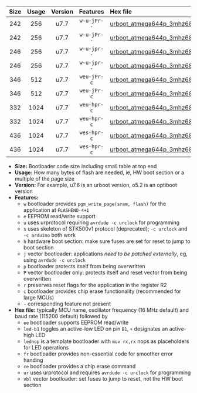 |Size|Usage|Version|Features|Hex file|
|:-:|:-:|:-:|:-:|:--|
|242|256|u7.7|`w-u-jPr--`|[urboot_atmega644p_3mhz6864_9600bps_led+b0_ur_vbl.hex](https://raw.githubusercontent.com/stefanrueger/urboot.hex/main/mcus/atmega644p/fcpu_3mhz6864/9600_bps/urboot_atmega644p_3mhz6864_9600bps_led+b0_ur_vbl.hex)|
|242|256|u7.7|`w-u-jPr--`|[urboot_atmega644p_3mhz6864_9600bps_lednop_ur_vbl.hex](https://raw.githubusercontent.com/stefanrueger/urboot.hex/main/mcus/atmega644p/fcpu_3mhz6864/9600_bps/urboot_atmega644p_3mhz6864_9600bps_lednop_ur_vbl.hex)|
|246|256|u7.7|`w-u-jpr--`|[urboot_atmega644p_3mhz6864_9600bps_led+b0_fr_ur_vbl.hex](https://raw.githubusercontent.com/stefanrueger/urboot.hex/main/mcus/atmega644p/fcpu_3mhz6864/9600_bps/urboot_atmega644p_3mhz6864_9600bps_led+b0_fr_ur_vbl.hex)|
|246|256|u7.7|`w-u-jpr--`|[urboot_atmega644p_3mhz6864_9600bps_lednop_fr_ur_vbl.hex](https://raw.githubusercontent.com/stefanrueger/urboot.hex/main/mcus/atmega644p/fcpu_3mhz6864/9600_bps/urboot_atmega644p_3mhz6864_9600bps_lednop_fr_ur_vbl.hex)|
|346|512|u7.7|`weu-jPr-c`|[urboot_atmega644p_3mhz6864_9600bps_ee_led+b0_fr_ce_ur_vbl.hex](https://raw.githubusercontent.com/stefanrueger/urboot.hex/main/mcus/atmega644p/fcpu_3mhz6864/9600_bps/urboot_atmega644p_3mhz6864_9600bps_ee_led+b0_fr_ce_ur_vbl.hex)|
|346|512|u7.7|`weu-jPr-c`|[urboot_atmega644p_3mhz6864_9600bps_ee_lednop_fr_ce_ur_vbl.hex](https://raw.githubusercontent.com/stefanrueger/urboot.hex/main/mcus/atmega644p/fcpu_3mhz6864/9600_bps/urboot_atmega644p_3mhz6864_9600bps_ee_lednop_fr_ce_ur_vbl.hex)|
|332|1024|u7.7|`weu-hpr-c`|[urboot_atmega644p_3mhz6864_9600bps_ee_led+b0_fr_ce_ur.hex](https://raw.githubusercontent.com/stefanrueger/urboot.hex/main/mcus/atmega644p/fcpu_3mhz6864/9600_bps/urboot_atmega644p_3mhz6864_9600bps_ee_led+b0_fr_ce_ur.hex)|
|332|1024|u7.7|`weu-hpr-c`|[urboot_atmega644p_3mhz6864_9600bps_ee_lednop_fr_ce_ur.hex](https://raw.githubusercontent.com/stefanrueger/urboot.hex/main/mcus/atmega644p/fcpu_3mhz6864/9600_bps/urboot_atmega644p_3mhz6864_9600bps_ee_lednop_fr_ce_ur.hex)|
|436|1024|u7.7|`wes-hpr-c`|[urboot_atmega644p_3mhz6864_9600bps_ee_led+b0_fr_ce.hex](https://raw.githubusercontent.com/stefanrueger/urboot.hex/main/mcus/atmega644p/fcpu_3mhz6864/9600_bps/urboot_atmega644p_3mhz6864_9600bps_ee_led+b0_fr_ce.hex)|
|436|1024|u7.7|`wes-hpr-c`|[urboot_atmega644p_3mhz6864_9600bps_ee_lednop_fr_ce.hex](https://raw.githubusercontent.com/stefanrueger/urboot.hex/main/mcus/atmega644p/fcpu_3mhz6864/9600_bps/urboot_atmega644p_3mhz6864_9600bps_ee_lednop_fr_ce.hex)|

- **Size:** Bootloader code size including small table at top end
- **Usage:** How many bytes of flash are needed, ie, HW boot section or a multiple of the page size
- **Version:** For example, u7.6 is an urboot version, o5.2 is an optiboot version
- **Features:**
  + `w` bootloader provides `pgm_write_page(sram, flash)` for the application at `FLASHEND-4+1`
  + `e` EEPROM read/write support
  + `u` uses urprotocol requiring `avrdude -c urclock` for programming
  + `s` uses skeleton of STK500v1 protocol (deprecated); `-c urclock` and `-c arduino` both work
  + `h` hardware boot section: make sure fuses are set for reset to jump to boot section
  + `j` vector bootloader: applications *need to be patched externally*, eg, using `avrdude -c urclock`
  + `p` bootloader protects itself from being overwritten
  + `P` vector bootloader only: protects itself and reset vector from being overwritten
  + `r` preserves reset flags for the application in the register R2
  + `c` bootloader provides chip erase functionality (recommended for large MCUs)
  + `-` corresponding feature not present
- **Hex file:** typically MCU name, oscillator frequency (16 MHz default) and baud rate (115200 default) followed by
  + `ee` bootloader supports EEPROM read/write
  + `led-b1` toggles an active-low LED on pin `B1`, `+` designates an active-high LED
  + `lednop` is a template bootloader with `mov rx,rx` nops as placeholders for LED operations
  + `fr` bootloader provides non-essential code for smoother error handing
  + `ce` bootloader provides a chip erase command
  + `ur` uses urprotocol and requires `avrdude -c urclock` for programming
  + `vbl` vector bootloader: set fuses to jump to reset, not the HW boot section
